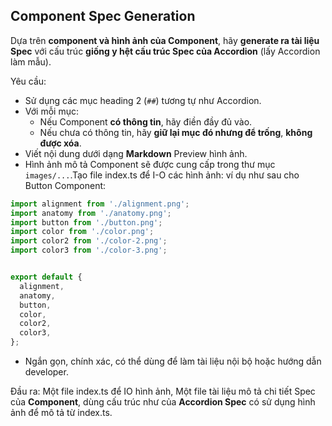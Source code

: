 ## Component Spec Generation

Dựa trên **component và hình ảnh của Component**, hãy **generate ra tài liệu Spec** với cấu trúc **giống y hệt cấu trúc Spec của Accordion** (lấy Accordion làm mẫu).

Yêu cầu:

- Sử dụng các mục heading 2 (`##`) tương tự như Accordion.
- Với mỗi mục:
  - Nếu Component **có thông tin**, hãy điền đầy đủ vào.
  - Nếu chưa có thông tin, hãy **giữ lại mục đó nhưng để trống**, **không được xóa**.
- Viết nội dung dưới dạng **Markdown** Preview hình ảnh.
- Hình ảnh mô tả Component sẽ được cung cấp trong thư mục `images/...`.Tạo file index.ts để I-O các hình ảnh:
ví dụ như sau cho Button Component:
```ts
import alignment from './alignment.png';
import anatomy from './anatomy.png';
import button from './button.png';
import color from './color.png';
import color2 from './color-2.png';
import color3 from './color-3.png';


export default {
  alignment,
  anatomy,
  button,
  color,
  color2,
  color3,
};
```
- Ngắn gọn, chính xác, có thể dùng để làm tài liệu nội bộ hoặc hướng dẫn developer.

Đầu ra: Một file index.ts để IO hình ảnh, Một file tài liệu mô tả chi tiết Spec của **Component**, dùng cấu trúc như của **Accordion Spec** có sử dụng hình ảnh để mô tả từ index.ts.
